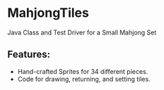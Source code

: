 # MahjongTiles


Java Class and Test Driver for a Small Mahjong Set

## Features:
- Hand-crafted Sprites for 34 different pieces.
- Code for drawing, returning, and setting tiles.
